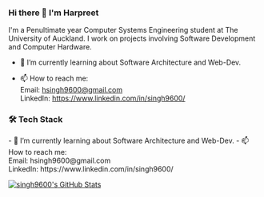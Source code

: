 ### Hi there 👋 I'm Harpreet
I'm a Penultimate year Computer Systems Engineering student at The University of Auckland. I work on projects involving Software Development and Computer Hardware. 

- 🌱 I’m currently learning about Software Architecture and Web-Dev. 
<!-- - ⚡ **Languages**: C, C++, Java, Python, JavaScript | **Technologies**: PyTorch, NodeJs, Flutter, VueJs, ExpressJS -->
- 📫 How to reach me: <br>Email: hsingh9600@gmail.com<br> LinkedIn: https://www.linkedin.com/in/singh9600/

<h3>🛠 Tech Stack</h3>
- 🌱 I’m currently learning about Software Architecture and Web-Dev. 
<!-- - ⚡ **Languages**: C, C++, Java, Python, JavaScript | **Technologies**: PyTorch, NodeJs, Flutter, VueJs, ExpressJS -->
- 📫 How to reach me: <br>Email: hsingh9600@gmail.com<br> LinkedIn: https://www.linkedin.com/in/singh9600/

[![singh9600's GitHub Stats](https://github-readme-stats.vercel.app/api?username=singh9600&show_icons=true)](https://github.com/singh9600)


<!--
- 💻 &nbsp; Python | Java | C++ | C | JavaScript | MATLAB
- 🌐 &nbsp; HTML | CSS | Bootstrap | Node.js | VueJS | ExpressJS
- 🛢 &nbsp; MySQL | MongoDB
- 🔧 &nbsp; Git | PyTorch

**singh9600/singh9600** is a ✨ _special_ ✨ repository because its `README.md` (this file) appears on your GitHub profile.

Here are some ideas to get you started:

- 🔭 I’m currently working on ...
- 🌱 I’m currently learning ...
- 👯 I’m looking to collaborate on ...
- 🤔 I’m looking for help with ...
- 💬 Ask me about ...
- 📫 How to reach me: ...
- 😄 Pronouns: ...
- ⚡ Fun fact: ...
-->
